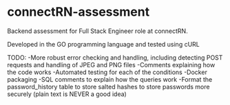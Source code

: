 # connectRN-assessment
Backend assessment for Full Stack Engineer role at connectRN.

Developed in the GO programming language and tested using cURL

TODO:
-More robust error checking and handling, including detecting POST requests and handling of JPEG and PNG files
-Comments explaining how the code works
-Automated testing for each of the conditions
-Docker packaging
-SQL comments to explain how the queries work
-Format the password_history table to store salted hashes to store passwords more securely (plain text is NEVER a good idea)
